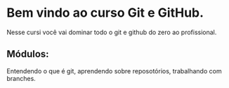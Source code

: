 # Bem vindo ao curso Git e GitHub.
Nesse cursi você vai dominar todo o git e github do zero ao profissional.

## Módulos:
Entendendo o que é git, aprendendo sobre reposotórios, trabalhando com branches.